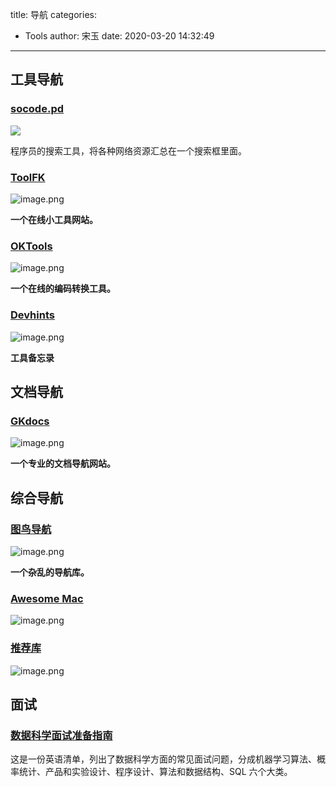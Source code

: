 title: 导航
categories:
 - Tools
author: 宋玉
date: 2020-03-20 14:32:49
---

## 工具导航

### [socode.pd](https://socode.pro/)
![](https://cdn.nlark.com/yuque/0/2020/jpeg/394169/1584685954486-51b4b4a8-9f46-49b5-9da9-521b8c613bf3.jpeg#align=left&display=inline&height=455&originHeight=455&originWidth=800&size=0&status=done&style=none&width=800)

程序员的搜索工具，将各种网络资源汇总在一个搜索框里面。

### [ToolFK](https://www.toolfk.com/)
![image.png](https://cdn.nlark.com/yuque/0/2020/png/394169/1582385777048-7e2a04b9-4831-41b0-8853-4b2f7637c865.png#align=left&display=inline&height=761&name=image.png&originHeight=1522&originWidth=2878&size=1081853&status=done&style=none&width=1439)

**一个在线小工具网站。**

### [OKTools](https://oktools.net/)
![image.png](https://cdn.nlark.com/yuque/0/2020/png/394169/1582385718204-9f4330a4-eb97-4051-8e05-bb2e3d7e8939.png#align=left&display=inline&height=768&name=image.png&originHeight=1536&originWidth=2874&size=1395398&status=done&style=none&width=1437)

**一个在线的编码转换工具。**

### [Devhints](https://devhints.io/)
![image.png](https://cdn.nlark.com/yuque/0/2020/png/394169/1582686894049-9f2b275c-5fdc-45e4-8d67-e49bbc40af48.png#align=left&display=inline&height=764&name=image.png&originHeight=1528&originWidth=2880&size=380413&status=done&style=none&width=1440)

**工具备忘录**

## 文档导航

### [GKdocs](http://geekdocs.cn/)
![image.png](https://cdn.nlark.com/yuque/0/2020/png/394169/1582385668662-06ce2500-9635-401d-b305-f5a57163a932.png#align=left&display=inline&height=764&name=image.png&originHeight=1528&originWidth=2870&size=2793181&status=done&style=none&width=1435)

**一个专业的文档导航网站。**

## 综合导航

### [图鸟导航](http://nav.tuniaokj.com/)
![image.png](https://cdn.nlark.com/yuque/0/2020/png/394169/1582385638485-40e041d4-c930-4324-865c-29e234d8caae.png#align=left&display=inline&height=762&name=image.png&originHeight=1524&originWidth=2876&size=2891426&status=done&style=none&width=1438)

**一个杂乱的导航库。<br />**

### [Awesome Mac](https://ripperhe.com/awesome-mac-html/)
![image.png](https://cdn.nlark.com/yuque/0/2020/png/394169/1583899245610-4661100a-6042-4bec-956d-36aef92d9b92.png#align=left&display=inline&height=761&name=image.png&originHeight=1522&originWidth=2876&size=318033&status=done&style=none&width=1438)

### [推荐库](https://github.com/PanJiaChen/awesome-bookmarks/tree/master/docs/repository)
![image.png](https://cdn.nlark.com/yuque/0/2020/png/394169/1584103039704-267e2a01-1e62-4497-87b5-7cc42d254bf7.png#align=left&display=inline&height=758&name=image.png&originHeight=1516&originWidth=2866&size=274815&status=done&style=none&width=1433)

## 面试

### [数据科学面试准备指南](https://www.kdnuggets.com/2020/01/data-science-interview-study-guide.html)
这是一份英语清单，列出了数据科学方面的常见面试问题，分成机器学习算法、概率统计、产品和实验设计、程序设计、算法和数据结构、SQL 六个大类。

